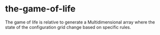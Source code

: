 # the-game-of-life
The game of life is relative to generate a Multidimensional array where the state of the configuration grid change based on specific rules.
